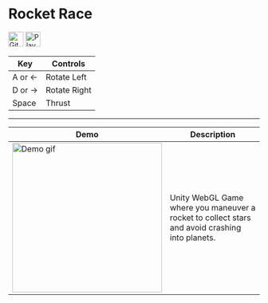 # **Rocket Race**

[<img src="https://www.svgrepo.com/download/449764/github.svg" alt="GitHub" width="30" height="30">](https://github.com/sunghogo/Rocket-Race-Unity) [<img src="https://www.svgrepo.com/download/501816/play-game.svg" alt="Play Button" width="30" height="30">](https://sunghogo.github.io/Rocket-Race/)

| Key    | Controls     |
| ------ | ------------ |
| A or ← | Rotate Left  |
| D or → | Rotate Right |
| Space  | Thrust       |

---

| Demo                                                                                                                                        | Description                                                                                    |
| ------------------------------------------------------------------------------------------------------------------------------------------- | ---------------------------------------------------------------------------------------------- |
| <img src="https://github.com/sunghogo/GameDevTV-Unity/blob/main/Rocket-Race-Unity/DemoReels/Demo.gif?raw=true" alt="Demo gif" width="300"/> | Unity WebGL Game where you maneuver a rocket to collect stars and avoid crashing into planets. |
